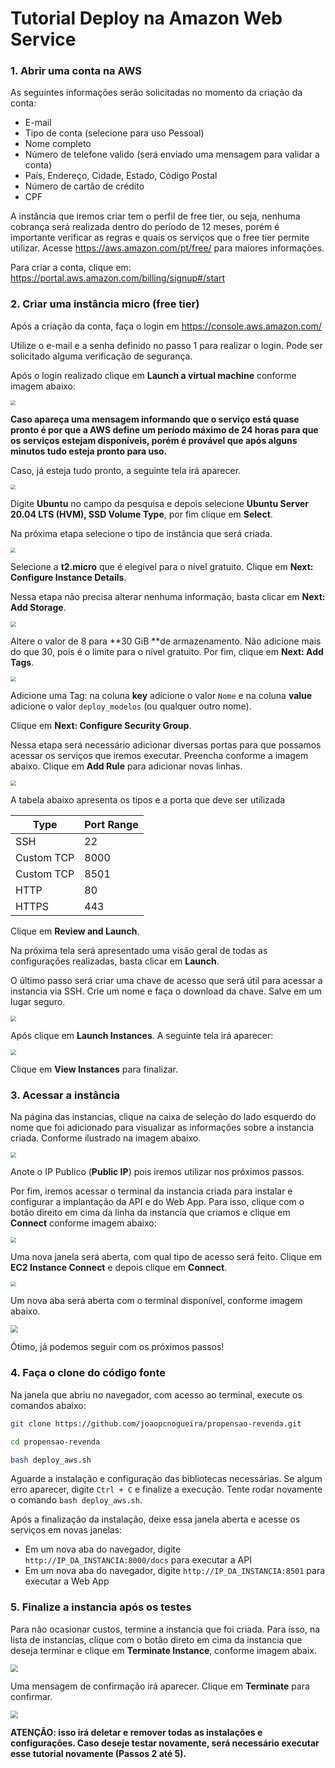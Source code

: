 # Tutorial Deploy na Amazon Web Service

### 1. Abrir uma conta na AWS

As seguintes informações serão solicitadas no momento da criação da conta:

- E-mail
- Tipo de conta (selecione para uso Pessoal)
- Nome completo
- Número de telefone valido (será enviado uma mensagem para validar a conta)
- País, Endereço, Cidade, Estado, Código Postal
- Número de cartão de crédito
- CPF

A instância que iremos criar tem o perfil de free tier, ou seja, nenhuma cobrança será realizada dentro do período de 12 meses, porém é importante verificar as regras e quais os serviços que o free tier permite utilizar. Acesse https://aws.amazon.com/pt/free/ para maiores informações.

Para criar a conta, clique em: https://portal.aws.amazon.com/billing/signup#/start

### 2. Criar uma instância micro (free tier)

Após a criação da conta, faça o login em https://console.aws.amazon.com/

Utilize o e-mail e a senha definido no passo 1 para realizar o login. Pode ser solicitado alguma verificação de segurança.

Após o login realizado clique em **Launch a virtual machine** conforme imagem abaixo:



<img src="tutoriais/imagens/aws_01.png" style="zoom:50%;" />

**Caso apareça uma mensagem informando que o serviço está quase pronto é por que a AWS define um período máximo de 24 horas para que os serviços estejam disponíveis, porém é provável que após alguns minutos tudo esteja pronto para uso.**

Caso, já esteja tudo pronto, a seguinte tela irá aparecer.

<img src="tutoriais/imagens/aws_02.png" style="zoom:50%;" />

Digite **Ubuntu** no campo da pesquisa e depois selecione **Ubuntu Server 20.04 LTS (HVM), SSD Volume Type**, por fim clique em **Select**.

Na próxima etapa selecione o tipo de instância que será criada. 

<img src="tutoriais/imagens/aws_03.png" style="zoom:50%;" />

Selecione a **t2.micro** que é elegível para o nível gratuito. Clique em **Next: Configure Instance Details**.

Nessa etapa não precisa alterar nenhuma informação, basta clicar em **Next: Add Storage**.

<img src="tutoriais/imagens/aws_04.png" style="zoom:55%;" />

Altere o valor de 8 para **30 GiB **de armazenamento. Não adicione mais do que 30, pois é o limite para o nível gratuito. Por fim, clique em **Next: Add Tags**.

<img src="tutoriais/imagens/aws_05.png" style="zoom:55%;" />

Adicione uma Tag: na coluna **key** adicione o valor `Nome` e na coluna **value** adicione o valor `deploy_modelos` (ou qualquer outro nome). 

Clique em **Next: Configure Security Group**.

Nessa etapa será necessário adicionar diversas portas para que possamos acessar os serviços que iremos executar. Preencha conforme a imagem abaixo. Clique em **Add Rule** para adicionar novas linhas.

<img src="tutoriais/imagens/aws_06.png" style="zoom:55%;" />

A tabela abaixo apresenta os tipos e a porta que deve ser utilizada

| Type       | Port Range |
| ---------- | ---------- |
| SSH        | 22         |
| Custom TCP | 8000       |
| Custom TCP | 8501       |
| HTTP       | 80         |
| HTTPS      | 443        |

Clique em **Review and Launch**.

Na próxima tela será apresentado uma visão geral de todas as configurações realizadas, basta clicar em **Launch**.

O último passo será criar uma chave de acesso que será útil para acessar a instancia via SSH. Crie um nome e faça o download da chave. Salve em um lugar seguro.

<img src="tutoriais/imagens/aws_07.png" style="zoom:55%;" />

Após clique em **Launch Instances**. A seguinte tela irá aparecer:

<img src="tutoriais/imagens/aws_08.png" style="zoom:55%;" />

Clique em **View Instances** para finalizar.

### 3. Acessar a instância

Na página das instancias, clique na caixa de seleção do lado esquerdo do nome que foi adicionado para visualizar as informações sobre a instancia criada. Conforme ilustrado na imagem abaixo.

<img src="tutoriais/imagens/aws_09.png" style="zoom:55%;" />

Anote o IP Publico (**Public IP**) pois iremos utilizar nos próximos passos.

Por fim, iremos acessar o terminal da instancia criada para instalar e configurar a implantação da API e do Web App. Para isso, clique com o botão direito em cima da linha da instancia que criamos e clique em **Connect** conforme imagem abaixo:

<img src="tutoriais/imagens/aws_10.png" style="zoom:55%;" />

Uma nova janela será aberta, com qual tipo de acesso será feito. Clique em **EC2 Instance Connect** e depois clique em **Connect**. 

<img src="tutoriais/imagens/aws_11.png" style="zoom:55%;" />

Um nova aba será aberta com o terminal disponível, conforme imagem abaixo.

<img src="tutoriais/imagens/aws_12.png" style="zoom:75%;" />

Ótimo, já podemos seguir com os próximos passos!



### 4. Faça o clone do código fonte

Na janela que abriu no navegador, com acesso ao terminal, execute os comandos abaixo:

```bash
git clone https://github.com/joaopcnogueira/propensao-revenda.git
```

```bash
cd propensao-revenda
```

```bash
bash deploy_aws.sh
```

Aguarde a instalação e configuração das bibliotecas necessárias. Se algum erro aparecer, digite `Ctrl + C` e finalize a execução. Tente rodar novamente o comando `bash deploy_aws.sh`.

Após a finalização da instalação, deixe essa janela aberta e acesse os serviços em novas janelas:

- Em um nova aba do navegador, digite `http://IP_DA_INSTANCIA:8000/docs` para executar a API
- Em um nova aba do navegador, digite  `http://IP_DA_INSTANCIA:8501` para executar a Web App

### 5. Finalize a instancia após os testes

Para não ocasionar custos, termine a instancia que foi criada.  Para isso, na lista de instancias, clique com o botão direto em cima da instancia que deseja terminar e clique em **Terminate Instance**, conforme imagem abaix.

<img src="tutoriais/imagens/aws_13.png" style="zoom:75%;" />

Uma mensagem de confirmação irá aparecer. Clique em **Terminate** para confirmar.

<img src="tutoriais/imagens/aws_14.png" style="zoom:75%;" />



**ATENÇÃO: isso irá deletar e remover todas as instalações e configurações. Caso deseje testar novamente, será necessário executar esse tutorial novamente (Passos 2 até 5).**





